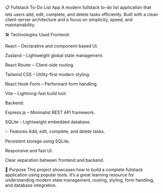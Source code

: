 📋 Fullstack To-Do List App
A modern fullstack to-do list application that lets users add, edit, complete, and delete tasks efficiently. Built with a clean client-server architecture and a focus on simplicity, speed, and maintainability.

🛠️ Technologies Used
Frontend:

React – Declarative and component-based UI.

Zustand – Lightweight global state management.

React Router – Client-side routing.

Tailwind CSS – Utility-first modern styling.

React Hook Form – Performant form handling.

Vite – Lightning-fast build tool.

Backend:

Express.js – Minimalist REST API framework.

SQLite – Lightweight embedded database.

✨ Features
Add, edit, complete, and delete tasks.

Persistent storage using SQLite.

Responsive and fast UI.

Clear separation between frontend and backend.

🚀 Purpose
This project showcases how to build a complete fullstack application using popular tools. It’s a great learning resource for understanding modern state management, routing, styling, form handling, and database integration.